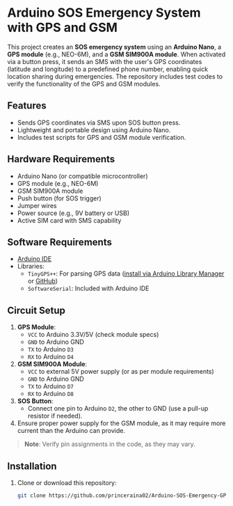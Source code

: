 # Arduino SOS Emergency System with GPS and GSM

This project creates an **SOS emergency system** using an **Arduino Nano**, a **GPS module** (e.g., NEO-6M), and a **GSM SIM900A module**. When activated via a button press, it sends an SMS with the user's GPS coordinates (latitude and longitude) to a predefined phone number, enabling quick location sharing during emergencies. The repository includes test codes to verify the functionality of the GPS and GSM modules.

## Features
- Sends GPS coordinates via SMS upon SOS button press.
- Lightweight and portable design using Arduino Nano.
- Includes test scripts for GPS and GSM module verification.

## Hardware Requirements
- Arduino Nano (or compatible microcontroller)
- GPS module (e.g., NEO-6M)
- GSM SIM900A module
- Push button (for SOS trigger)
- Jumper wires
- Power source (e.g., 9V battery or USB)
- Active SIM card with SMS capability

## Software Requirements
- [Arduino IDE](https://www.arduino.cc/en/software)
- Libraries:
  - `TinyGPS++`: For parsing GPS data ([install via Arduino Library Manager](https://www.arduino.cc/en/Reference/Libraries) or [GitHub](https://github.com/mikalhart/TinyGPSPlus))
  - `SoftwareSerial`: Included with Arduino IDE

## Circuit Setup
1. **GPS Module**:
   - `VCC` to Arduino 3.3V/5V (check module specs)
   - `GND` to Arduino GND
   - `TX` to Arduino `D3`
   - `RX` to Arduino `D4`
2. **GSM SIM900A Module**:
   - `VCC` to external 5V power supply (or as per module requirements)
   - `GND` to Arduino GND
   - `TX` to Arduino `D7`
   - `RX` to Arduino `D8`
3. **SOS Button**:
   - Connect one pin to Arduino `D2`, the other to GND (use a pull-up resistor if needed).
4. Ensure proper power supply for the GSM module, as it may require more current than the Arduino can provide.

> **Note**: Verify pin assignments in the code, as they may vary.

## Installation
1. Clone or download this repository:
   ```bash
   git clone https://github.com/princeraina02/Arduino-SOS-Emergency-GPS-GSM.git
